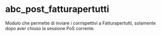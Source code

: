 # abc_post_fatturapertutti
Modulo che permette di inviare i corrispettivi a Fatturapertutti, solamente dopo aver chiuso la sessione PoS corrente.
